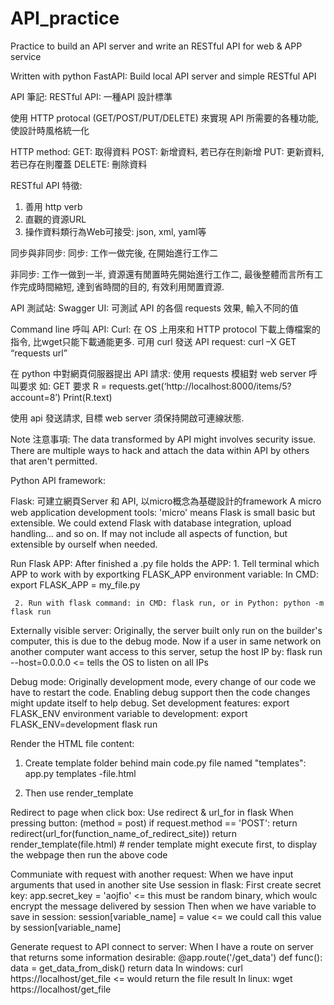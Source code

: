# API_practice
Practice to build an API server and write an RESTful API for web &amp; APP service

Written with python FastAPI:
Build local API server and simple RESTful API


API 筆記:
RESTful API: 一種API 設計標準

使用 HTTP protocal (GET/POST/PUT/DELETE) 來實現 API 所需要的各種功能, 使設計時風格統一化

 
HTTP method:
GET: 取得資料
POST: 新增資料, 若已存在則新增
PUT: 更新資料, 若已存在則覆蓋
DELETE: 刪除資料

RESTful API 特徵:
1.	善用 http verb
2.	直觀的資源URL
3.	操作資料類行為Web可接受: json, xml, yaml等

同步與非同步:
同步: 工作一做完後, 在開始進行工作二

非同步: 工作一做到一半, 資源還有閒置時先開始進行工作二, 最後整體而言所有工作完成時間縮短, 達到省時間的目的, 有效利用閒置資源.

API 測試站:
Swagger UI: 可測試 API 的各個 requests 效果, 輸入不同的值

Command line 呼叫 API:
Curl: 在 OS 上用來和 HTTP protocol 下載上傳檔案的指令, 比wget只能下載通能更多. 可用 curl 發送 API request: curl –X GET “requests url”

在 python 中對網頁伺服器提出 API 請求: 使用 requests 模組對 web server 呼叫要求
如: GET 要求
R = requests.get(‘http://localhost:8000/items/5?account=8’)
Print(R.text)

使用 api 發送請求, 目標 web server 須保持開啟可連線狀態.

Note 注意事項: The data transformed by API might involves security issue. There are multiple ways to hack and attach the data within API by others that aren't permitted.

Python API framework: 

Flask: 可建立網頁Server 和 API, 以micro概念為基礎設計的framework
  A micro web application development tools: 'micro' means Flask is small basic but extensible. We could extend Flask with database integration, upload handling... and so on.
  If may not include all aspects of function, but extensible by ourself when needed.
  
Run Flask APP:
  After finished a .py file holds the APP: 
     1. Tell terminal which APP to work with by exportking FLASK_APP environment variable: 
          In CMD: export FLASK_APP = my_file.py
  
     2. Run with flask command: in CMD: flask run, or in Python: python -m flask run

Externally visible server: Originally, the server built only run on the builder's computer, this is due to the debug mode.
    Now if a user in same network on another computer want access to this server, setup the host IP by: flask run --host=0.0.0.0 <= tells the OS to listen on all IPs
    
Debug mode: 
   Originally development mode, every change of our code we have to restart the code. Enabling debug support then the code changes might update itself to help debug.
   Set development features: export FLASK_ENV environment variable to development:
     export FLASK_ENV=development
     flask run
     
Render the HTML file content:
   1. Create template folder behind main code.py file named "templates":
      app.py
      templates
         -file.html
         
   2. Then use render_template




Redirect to page when click box:
     Use redirect & url_for in flask
     When pressing button: (method = post)
         if request.method == 'POST':
            return redirect(url_for(function_name_of_redirect_site))
         return render_template(file.html)   # render template might execute first, to display the webpage then run the above code
         
         
Communiate with request with another request:
    When we have input arguments that used in another site
    Use session in flask:
        First create secret key: app.secret_key = 'aojfio' <= this must be random binary, which woulc encrypt the message delivered by session
        Then when we have variable to save in session: session[variable_name] = value <= we could call this value by session[variable_name]
     
Generate request to API connect to server:
    When I have a route on server that returns some information desirable:
    @app.route('/get_data')
    def func():
        data = get_data_from_disk()
        return data
    In windows: curl https://localhost/get_file   <= would return the file result
    In linux: wget https://localhost/get_file
                
                
                
              
                           
  
  
  
  
  
  
  
  
  
  
  








